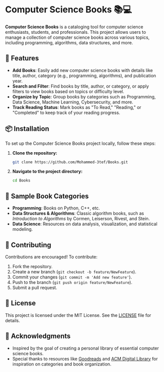 # Computer Science Books 📚💻

**Computer Science Books** is a cataloging tool for computer science enthusiasts, students, and professionals. This project allows users to manage a collection of computer science books across various topics, including programming, algorithms, data structures, and more.

## 🚀 Features

- **Add Books**: Easily add new computer science books with details like title, author, category (e.g., programming, algorithms), and publication year.
- **Search and Filter**: Find books by title, author, or category, or apply filters to view books based on topics or difficulty level.
- **Organize by Topic**: Group books by categories such as Programming, Data Science, Machine Learning, Cybersecurity, and more.
- **Track Reading Status**: Mark books as "To Read," "Reading," or "Completed" to keep track of your reading progress.

## 📦 Installation

To set up the Computer Science Books project locally, follow these steps:

1. **Clone the repository:**
   ```bash
   git clone https://github.com/Mohammed-3tef/Books.git
   ```
2. **Navigate to the project directory:**
   ```bash
   cd Books
   ```

## 📘 Sample Book Categories

- **Programming**: Books on Python, C++, etc.
- **Data Structures & Algorithms**: Classic algorithm books, such as *Introduction to Algorithms* by Cormen, Leiserson, Rivest, and Stein.
- **Data Science**: Resources on data analysis, visualization, and statistical modeling.

## 👤 Contributing

Contributions are encouraged! To contribute:

1. Fork the repository.
2. Create a new branch (`git checkout -b feature/NewFeature`).
3. Commit your changes (`git commit -m 'Add new feature'`).
4. Push to the branch (`git push origin feature/NewFeature`).
5. Submit a pull request.

## 📄 License

This project is licensed under the MIT License. See the [LICENSE](https://github.com/Mohammed-3tef/Books/blob/main/LICENSE.md) file for details.

## 🤝 Acknowledgments

- Inspired by the goal of creating a personal library of essential computer science books.
- Special thanks to resources like [Goodreads](https://www.goodreads.com/) and [ACM Digital Library](https://dl.acm.org/) for inspiration on categories and book organization.
